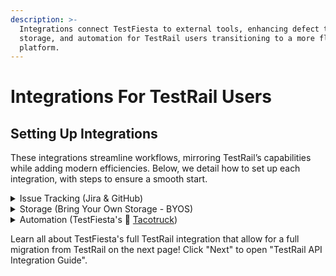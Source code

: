 ```yaml
---
description: >-
  Integrations connect TestFiesta to external tools, enhancing defect tracking,
  storage, and automation for TestRail users transitioning to a more flexible
  platform.
---
```


# Integrations For TestRail Users

## Setting Up Integrations

These integrations streamline workflows, mirroring TestRail’s capabilities while adding modern efficiencies. Below, we detail how to set up each integration, with steps to ensure a smooth start.

<details>

<summary>Issue Tracking (Jira &#x26; GitHub)</summary>

* **Purpose:** Link TestFiesta to Jira or GitHub to manage defects directly from test executions, similar to TestRail’s defect plugins but with a more intuitive workflow.
* **Setup:**
  1. Navigate to Admin > Integrations in TestFiesta.
  2. Select Jira or GitHub and enter your account credentials (e.g., Jira API token or GitHub personal access token; see [docs.testfiesta.com/integrations](https://docs.testfiesta.com/integrations)).
  3. Map defect fields (e.g., title, description) to ensure consistency with TestFiesta’s test execution data.
  4. Test the integration by creating a defect from a failed test execution—bugs link automatically to the execution, viewable in the Defects tab or the external tool.
* **Benefits:** Defects created during testing open directly in Jira or GitHub, with full details (e.g., comments, attachments) preserved. Supports standalone defect logging outside executions.
* **Tip:** Validate the integration in a demo project to confirm defect linking before rolling out to your team.

</details>

<details>

<summary>Storage (Bring Your Own Storage - BYOS)</summary>

* **Purpose:** Each user gets 50GB of free storage for attachments (e.g., screenshots, test data). For larger needs, BYOS integrates with cloud providers to scale storage seamlessly.
* **Setup:**
  1. Go to Admin > Storage and enable BYOS.
  2. Choose a provider (AWS, Google Cloud, or Dropbox) and provide access credentials (e.g., AWS S3 bucket keys).
  3. Specify the storage bucket for TestFiesta’s data, ensuring attachments are stored externally.
* **Benefits:** Extends storage beyond 50GB without hidden fees, ideal for teams with large datasets (e.g., video attachments). Maintains performance for enterprise-scale testing.
* **Tip:** Schedule storage jobs off-peak (configurable in Admin > Data) to avoid impacting testing.

</details>

<details>

<summary>Automation (TestFiesta's 🚚 <a href="https://github.com/testfiesta/tacotruck?tab=readme-ov-file#getting-started">Tacotruck</a>)</summary>

* **Purpose:** Tacotruck is an open-source tool that pushes automated test results into TestFiesta runs or exports quality data to other systems, simplifying automation for TestRail users transitioning to TestFiesta. It integrates with CI/CD pipelines for seamless test reporting.
* **Setup:**
  1. Visit [github.com/testfiesta/tacotruck](https://github.com/testfiesta/tacotruck) for setup guides and documentation.
  2. In TestFiesta, go to Admin > API Keys and generate an API key for your project or organization.
  3. Configure tacotruck in your CI/CD pipeline (e.g., GitHub Actions, Jenkins) using the API key to send results to TestFiesta.
  4. Map test result statuses (e.g., “pass” to “passed,” “fail” to “failed”) to align with TestFiesta’s reporting (see [docs.testfiesta.com/automation](https://docs.testfiesta.com/automation)).
  5. Test the setup in a demo project to confirm results display in TestFiesta’s run progress bars.
* **Benefits:**
  * Combines automated (e.g., Selenium, Cypress) and manual test results in TestFiesta runs, with real-time pass/fail ratios.
  * Supports GitHub Actions for easy pipeline integration, ideal for developer-driven teams.
  * Enables data export for custom analytics or third-party tools.
* **For TestRail Users:** Unlike TestRail’s API, which requires custom scripting for automation, tacotruck offers pre-built CI/CD integration, making it easier to report automated results.
* **Tip:** Validate tacotruck in a staging project to ensure correct status mapping. For issues, use Help & Feedback or contact [testfiesta.com/contact-us](https://testfiesta.com/contact-us).

</details>

Learn all about TestFiesta's full TestRail integration that allow for a full migration from TestRail on the next page! Click "Next" to open "TestRail API Integration Guide".

